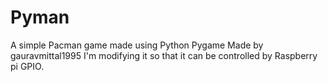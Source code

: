 Pyman
=====

A simple Pacman game made using Python Pygame
Made by gauravmittal1995
I'm modifying it so that it can be controlled by Raspberry pi GPIO. 

